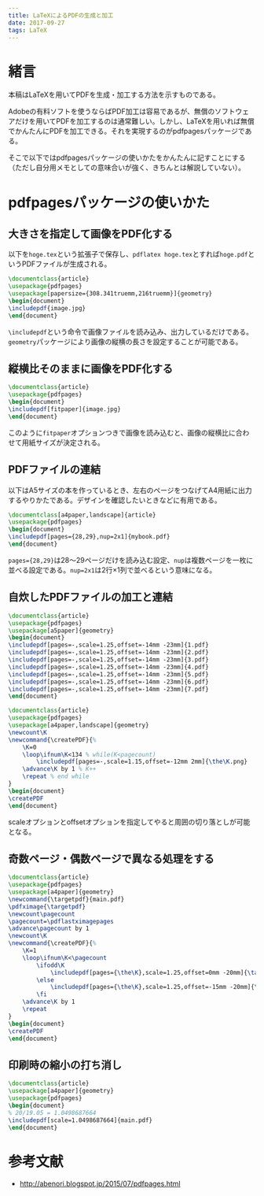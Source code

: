 ```yaml
---
title: LaTeXによるPDFの生成と加工
date: 2017-09-27
tags: LaTeX
---
```


# 緒言
本稿はLaTeXを用いてPDFを生成・加工する方法を示すものである。

Adobeの有料ソフトを使うならばPDF加工は容易であるが、無償のソフトウェアだけを用いてPDFを加工するのは通常難しい。しかし、LaTeXを用いれば無償でかんたんにPDFを加工できる。それを実現するのがpdfpagesパッケージである。

そこで以下ではpdfpagesパッケージの使いかたをかんたんに記すことにする（ただし自分用メモとしての意味合いが強く、きちんとは解説していない）。

# pdfpagesパッケージの使いかた
## 大きさを指定して画像をPDF化する
以下を`hoge.tex`という拡張子で保存し、`pdflatex hoge.tex`とすれば`hoge.pdf`というPDFファイルが生成される。

```tex
\documentclass{article}
\usepackage{pdfpages}
\usepackage[papersize={308.341truemm,216truemm}]{geometry}
\begin{document}
\includepdf{image.jpg}
\end{document}
```

`\includepdf`という命令で画像ファイルを読み込み、出力しているだけである。`geometry`パッケージにより画像の縦横の長さを設定することが可能である。


## 縦横比そのままに画像をPDF化する
```tex
\documentclass{article}
\usepackage{pdfpages}
\begin{document}
\includepdf[fitpaper]{image.jpg}
\end{document}
```

このように`fitpaper`オプションつきで画像を読み込むと、画像の縦横比に合わせて用紙サイズが決定される。

## PDFファイルの連結
以下はA5サイズの本を作っているとき、左右のページをつなげてA4用紙に出力するやりかたである。デザインを確認したいときなどに有用である。

```tex
\documentclass[a4paper,landscape]{article}
\usepackage{pdfpages}
\begin{document}
\includepdf[pages={28,29},nup=2x1]{mybook.pdf}
\end{document}
```

`pages={28,29}`は28～29ページだけを読み込む設定、`nup`は複数ページを一枚に並べる設定である。`nup=2x1`は2行×1列で並べるという意味になる。

## 自炊したPDFファイルの加工と連結

```tex
\documentclass{article}
\usepackage{pdfpages}
\usepackage[a5paper]{geometry}
\begin{document}
\includepdf[pages=-,scale=1.25,offset=-14mm -23mm]{1.pdf}
\includepdf[pages=-,scale=1.25,offset=-14mm -23mm]{2.pdf}
\includepdf[pages=-,scale=1.25,offset=-14mm -23mm]{3.pdf}
\includepdf[pages=-,scale=1.25,offset=-14mm -23mm]{4.pdf}
\includepdf[pages=-,scale=1.25,offset=-14mm -23mm]{5.pdf}
\includepdf[pages=-,scale=1.25,offset=-14mm -23mm]{6.pdf}
\includepdf[pages=-,scale=1.25,offset=-14mm -23mm]{7.pdf}
\end{document}
```

```tex
\documentclass{article}
\usepackage{pdfpages}
\usepackage[a4paper,landscape]{geometry}
\newcount\K
\newcommand{\createPDF}{%
    \K=0
    \loop\ifnum\K<134 % while(K<pagecount)
        \includepdf[pages=-,scale=1.15,offset=-12mm 2mm]{\the\K.png}
    \advance\K by 1 % K++
    \repeat % end while
}
\begin{document}
\createPDF
\end{document}
```

scaleオプションとoffsetオプションを指定してやると周囲の切り落としが可能となる。

## 奇数ページ・偶数ページで異なる処理をする

```tex
\documentclass{article}
\usepackage{pdfpages}
\usepackage[a4paper]{geometry}
\newcommand{\targetpdf}{main.pdf}
\pdfximage{\targetpdf}
\newcount\pagecount
\pagecount=\pdflastximagepages
\advance\pagecount by 1
\newcount\K
\newcommand{\createPDF}{%
    \K=1
    \loop\ifnum\K<\pagecount
        \ifodd\K
            \includepdf[pages={\the\K},scale=1.25,offset=0mm -20mm]{\targetpdf}
        \else
            \includepdf[pages={\the\K},scale=1.25,offset=-15mm -20mm]{\targetpdf}
        \fi
    \advance\K by 1
    \repeat
}
\begin{document}
\createPDF
\end{document}
```

## 印刷時の縮小の打ち消し
```tex
\documentclass{article}
\usepackage[a4paper]{geometry}
\usepackage{pdfpages}
\begin{document}
% 20/19.05 = 1.0498687664
\includepdf[scale=1.0498687664]{main.pdf}
\end{document}
```

# 参考文献
* <http://abenori.blogspot.jp/2015/07/pdfpages.html>
